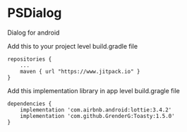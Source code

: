 # PSDialog
Dialog for android

Add this to your project level build.gradle file

    repositories {
        ...
        maven { url "https://www.jitpack.io" }
    }
    
 Add this implementation library in app level build.gragle file
 
    dependencies {
        implementation 'com.airbnb.android:lottie:3.4.2'
        implementation 'com.github.GrenderG:Toasty:1.5.0'
    }
